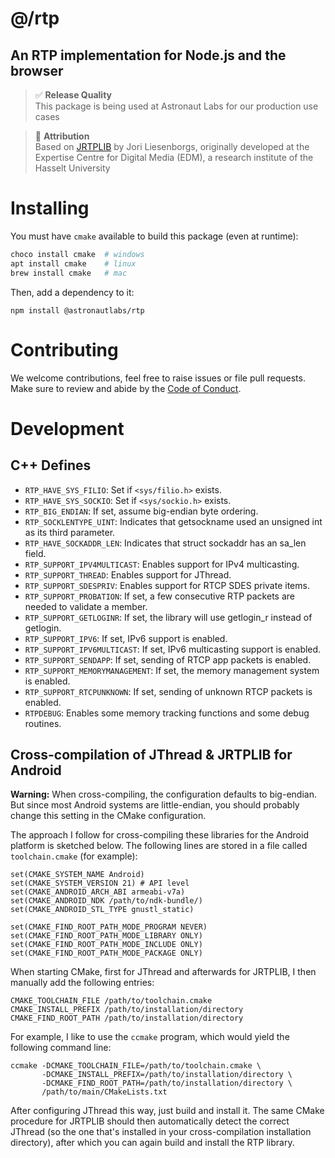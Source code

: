 # @/rtp
## An RTP implementation for Node.js and the browser 

> ✅ **Release Quality**  
> This package is being used at Astronaut Labs for our production use cases

> 📘 **Attribution**  
> Based on [JRTPLIB](https://github.com/j0r1/JRTPLIB) by Jori Liesenborgs,
> originally developed at the Expertise Centre for Digital Media (EDM), a research 
> institute of the Hasselt University

# Installing 

You must have `cmake` available to build this package (even at runtime):

```bash
choco install cmake  # windows
apt install cmake    # linux
brew install cmake   # mac
```

Then, add a dependency to it:

```
npm install @astronautlabs/rtp
```

# Contributing 

We welcome contributions, feel free to raise issues or file pull requests. Make sure to review and abide by the [Code of Conduct](CODE_OF_CONDUCT.md).

# Development 

## C++ Defines

- `RTP_HAVE_SYS_FILIO`:  Set if `<sys/filio.h>` exists.
- `RTP_HAVE_SYS_SOCKIO`: Set if `<sys/sockio.h>` exists.
- `RTP_BIG_ENDIAN`: If set, assume big-endian byte ordering.
- `RTP_SOCKLENTYPE_UINT`: Indicates that getsockname used an unsigned int 
  as its third parameter.
- `RTP_HAVE_SOCKADDR_LEN`: Indicates that struct sockaddr has an sa_len 
  field.
- `RTP_SUPPORT_IPV4MULTICAST`: Enables support for IPv4 multicasting.
- `RTP_SUPPORT_THREAD`: Enables support for JThread.
- `RTP_SUPPORT_SDESPRIV`: Enables support for RTCP SDES private items.
- `RTP_SUPPORT_PROBATION`: If set, a few consecutive RTP packets are 
  needed to validate a member.
- `RTP_SUPPORT_GETLOGINR`: If set, the library will use getlogin_r instead
  of getlogin.
- `RTP_SUPPORT_IPV6`: If set, IPv6 support is enabled.
- `RTP_SUPPORT_IPV6MULTICAST`: If set, IPv6 multicasting support is enabled.
- `RTP_SUPPORT_SENDAPP`: If set, sending of RTCP app packets is enabled.
- `RTP_SUPPORT_MEMORYMANAGEMENT`: If set, the memory management system is 
  enabled.
- `RTP_SUPPORT_RTCPUNKNOWN`: If set, sending of unknown RTCP packets is 
  enabled.
- `RTPDEBUG`: Enables some memory tracking functions and some debug 
  routines.
    
## Cross-compilation of JThread & JRTPLIB for Android

**Warning:** When cross-compiling, the configuration defaults to big-endian.
But since most Android systems are little-endian, you should probably change
this setting in the CMake configuration.

The approach I follow for cross-compiling these libraries for the Android
platform is sketched below. The following lines are stored in a file called 
`toolchain.cmake` (for example):

    set(CMAKE_SYSTEM_NAME Android)
    set(CMAKE_SYSTEM_VERSION 21) # API level
    set(CMAKE_ANDROID_ARCH_ABI armeabi-v7a)
    set(CMAKE_ANDROID_NDK /path/to/ndk-bundle/)
    set(CMAKE_ANDROID_STL_TYPE gnustl_static)
    
    set(CMAKE_FIND_ROOT_PATH_MODE_PROGRAM NEVER)
    set(CMAKE_FIND_ROOT_PATH_MODE_LIBRARY ONLY)
    set(CMAKE_FIND_ROOT_PATH_MODE_INCLUDE ONLY)
    set(CMAKE_FIND_ROOT_PATH_MODE_PACKAGE ONLY)
    
When starting CMake, first for JThread and afterwards for JRTPLIB, I then manually 
add the following entries:

    CMAKE_TOOLCHAIN_FILE /path/to/toolchain.cmake
    CMAKE_INSTALL_PREFIX /path/to/installation/directory
    CMAKE_FIND_ROOT_PATH /path/to/installation/directory

For example, I like to use the `ccmake` program, which would yield
the following command line:

    ccmake -DCMAKE_TOOLCHAIN_FILE=/path/to/toolchain.cmake \
           -DCMAKE_INSTALL_PREFIX=/path/to/installation/directory \
           -DCMAKE_FIND_ROOT_PATH=/path/to/installation/directory \
           /path/to/main/CMakeLists.txt

After configuring JThread this way, just build and install it. The same CMake
procedure for JRTPLIB should then automatically detect the correct JThread
(so the one that's installed in your cross-compilation installation directory),
after which you can again build and install the RTP library.
